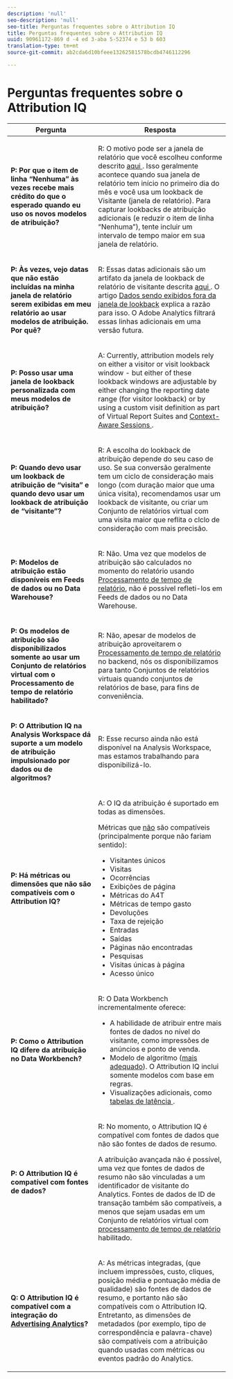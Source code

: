 ```yaml
---
description: 'null'
seo-description: 'null'
seo-title: Perguntas frequentes sobre o Attribution IQ
title: Perguntas frequentes sobre o Attribution IQ
uuid: 90961172-869 d -4 ed 3-aba 5-52374 e 53 b 603
translation-type: tm+mt
source-git-commit: ab2cda6d10bfeee13262581578bcdb4746112296

---
```



# Perguntas frequentes sobre o Attribution IQ

<table id="table_590341C2F0DA4511ADEFDC1DB49CD248"> 
 <thead> 
  <tr> 
   <th colname="col1" class="entry"> Pergunta </th> 
   <th colname="col2" class="entry"> Resposta </th> 
  </tr> 
 </thead>
 <tbody> 
  <tr> 
   <td colname="col1"> <p><b>P: Por que o item de linha “Nenhuma” às vezes recebe mais crédito do que o esperado quando eu uso os novos modelos de atribuição?</b> </p> </td> 
   <td colname="col2"> <p>R: O motivo pode ser a janela de relatório que você escolheu conforme descrito <a href="../../../analyze/analysis-workspace/attribution-iq/attribution.md#section_BC71DA030E45487AA3C3F6ED247A3C4A" format="dita" scope="local">aqui </a>. Isso geralmente acontece quando sua janela de relatório tem início no primeiro dia do mês e você usa um lookback de Visitante (janela de relatório). Para capturar lookbacks de atribuição adicionais (e reduzir o item de linha “Nenhuma”), tente incluir um intervalo de tempo maior em sua janela de relatório. </p> </td> 
  </tr> 
  <tr> 
   <td colname="col1"> <p><b>P: Às vezes, vejo datas que não estão incluídas na minha janela de relatório serem exibidas em meu relatório ao usar modelos de atribuição. Por quê?</b> </p> </td> 
   <td colname="col2"> <p>R: Essas datas adicionais são um artifato da janela de lookback de relatório de visitante descrita <a href="../../../analyze/analysis-workspace/attribution-iq/attribution.md" format="dita" scope="local">aqui </a>. O artigo <a href="https://helpx.adobe.com/analytics/kb/data-appearing-outside-reporting-window.html" format="html" scope="external">Dados sendo exibidos fora da janela de lookback</a> explica a razão para isso. O Adobe Analytics filtrará essas linhas adicionais em uma versão futura. </p> </td> 
  </tr> 
  <tr> 
   <td colname="col1"> <p><b>P: Posso usar uma janela de lookback personalizada com meus modelos de atribuição?</b> </p> </td> 
   <td colname="col2"> <p>A: Currently, attribution models rely on either a visitor or visit lookback window - but either of these lookback windows are adjustable by either changing the reporting date range (for visitor lookback) or by using a custom visit definition as part of Virtual Report Suites and <a href="https://marketing.adobe.com/resources/help/en_US/reference/vrs-mobile-visit-processing.html" format="html" scope="external"> Context-Aware Sessions </a>. </p> </td> 
  </tr> 
  <tr> 
   <td colname="col1"> <p><b>P: Quando devo usar um lookback de atribuição de “visita” e quando devo usar um lookback de atribuição de “visitante”?</b> </p> </td> 
   <td colname="col2"> <p>R: A escolha do lookback de atribuição depende do seu caso de uso. Se sua conversão geralmente tem um ciclo de consideração mais longo (com duração maior que uma única visita), recomendamos usar um lookback de visitante, ou criar um Conjunto de relatórios virtual com uma visita maior que reflita o clclo de consideração com mais precisão. </p> </td> 
  </tr> 
  <tr> 
   <td colname="col1"> <p><b>P: Modelos de atribuição estão disponíveis em Feeds de dados ou no Data Warehouse?</b> </p> </td> 
   <td colname="col2"> <p>R: Não. Uma vez que modelos de atribuição são calculados no momento do relatório usando <a href="https://marketing.adobe.com/resources/help/en_US/reference/vrs-report-time-processing.html" format="html" scope="external">Processamento de tempo de relatório</a>, não é possível refleti-los em Feeds de dados ou no Data Warehouse. </p> </td> 
  </tr> 
  <tr> 
   <td colname="col1"> <p><b>P: Os modelos de atribuição são disponibilizados somente ao usar um Conjunto de relatórios virtual com o Processamento de tempo de relatório habilitado?</b> </p> </td> 
   <td colname="col2"> <p>R: Não, apesar de modelos de atribuição aproveitarem o <a href="https://marketing.adobe.com/resources/help/en_US/reference/vrs-report-time-processing.html" format="html" scope="external">Processamento de tempo de relatório</a> no backend, nós os disponibilizamos para tanto Conjuntos de relatórios virtuais quando conjuntos de relatórios de base, para fins de conveniência. </p> </td> 
  </tr> 
  <tr> 
   <td colname="col1"> <p><b>P: O Attribution IQ na Analysis Workspace dá suporte a um modelo de atribuição impulsionado por dados ou de algoritmos?</b> </p> </td> 
   <td colname="col2"> <p>R: Esse recurso ainda não está disponível na Analysis Workspace, mas estamos trabalhando para disponibilizá-lo. </p> </td> 
  </tr> 
  <tr> 
   <td colname="col1"> <p><b>P: Há métricas ou dimensões que não são compatíveis com o Attribution IQ?</b> </p> </td> 
   <td colname="col2"> <p>A: O IQ da atribuição é suportado em todas as dimensões.</p> 
    <p>Métricas que <u>não</u> são compatíveis (principalmente porque não fariam sentido): </p> 
    <ul id="ul_B12A1291DEEF41FDBAD110C4A9265234"> 
     <li id="li_245571C5377C45ADBAE6F735B91FCD1F"> Visitantes únicos </li> 
     <li id="li_000CA7680A0745D9860CA7D5F62288D4">Visitas </li> 
     <li id="li_53CAD3ECAE54451BBB0750FB62AF1243">Ocorrências </li> 
     <li id="li_C589008CA92E4C69866E85EEEC88EF90"> Exibições de página </li> 
     <li id="li_ACF8D24E3AC746E280DB0F71D4B772A3">Métricas do A4T </li> 
     <li id="li_78BFE0A4F8024301A218C0415537F632">Métricas de tempo gasto </li> 
     <li id="li_29774EEFE9A04759B7929EA35AA9BEAD">Devoluções </li> 
     <li id="li_B163C6F24240465F85AB5C9792F0F013">Taxa de rejeição </li> 
     <li id="li_CF065E227A634C77BC2C48C2A6EC849A">Entradas </li> 
     <li id="li_ED962C5063B047F185EFC58EB43C661F">Saídas </li> 
     <li id="li_029F6D09433F48A38303E5C96E77480B">Páginas não encontradas </li> 
     <li id="li_8410AF29208247B5B3E49F72208913BA">Pesquisas </li> 
     <li id="li_8421F1D5F58148D98B1AB5C04FCCA9CF">Visitas únicas à página </li> 
     <li id="li_50D4EA0FF2E6438C8DD2A1B2EAD7B9D7">Acesso único </li> 
    </ul> </td> 
  </tr> 
  <tr> 
   <td colname="col1"> <p><b>P: Como o Attribution IQ difere da atribuição no Data Workbench?</b> </p> </td> 
   <td colname="col2"> <p>R: O Data Workbench incrementalmente oferece: </p> 
    <ul id="ul_5A8C979CDCD04FF5B9625C84B2678CC7"> 
     <li id="li_115DC58D4BDF40A4A0036E76F6E64158">A habilidade de atribuir entre mais fontes de dados no nível do visitante, como impressões de anúncios e ponto de venda. </li> 
     <li id="li_C31891A4D5594D93AF97340F6D3A2E3E">Modelo de algoritmo (<a href="https://marketing.adobe.com/resources/help/en_US/insight/client/c_attrib_algorithmic.html" format="html" scope="external">mais adequado</a>). O Attribution IQ inclui somente modelos com base em regras. </li> 
     <li id="li_749D5D11B34E40E9AB53908A38979CAA">Visualizações adicionais, como <a href="https://marketing.adobe.com/resources/help/en_US/insight/client/c_lat_tbls.html" format="html" scope="external">tabelas de latência </a>. </li> 
    </ul> </td> 
  </tr> 
  <tr> 
   <td colname="col1"> <p><b>P: O Attribution IQ é compatível com fontes de dados?</b> </p> </td> 
   <td colname="col2"> <p>R: No momento, o Attribution IQ é compatível com fontes de dados que não são fontes de dados de resumo. </p> <p> A atribuição avançada não é possível, uma vez que fontes de dados de resumo não são vinculadas a um identificador de visitante do Analytics. Fontes de dados de ID de transação também são compatíveis, a menos que sejam usadas em um Conjunto de relatórios virtual com <a href="https://marketing.adobe.com/resources/help/en_US/reference/vrs-report-time-processing.html" format="html" scope="external">processamento de tempo de relatório</a> habilitado. </p> </td> 
  </tr> 
  <tr> 
   <td colname="col1"> <p><b>Q: O Attribution IQ é compatível com a integração do <a href="https://marketing.adobe.com/resources/help/en_US/analytics/advertising/overview.html" format="html" scope="external">Advertising Analytics</a>?</b> </p> </td> 
   <td colname="col2"> <p>A: As métricas integradas, (que incluem impressões, custo, cliques, posição média e pontuação média de qualidade) são fontes de dados de resumo, e portanto não são compatíveis com o Attribution IQ. Entretanto, as dimensões de metadados (por exemplo, tipo de correspondência e palavra-chave) são compatíveis com a atribuição quando usadas com métricas ou eventos padrão do Analytics. </p> </td> 
  </tr> 
 </tbody> 
</table>

